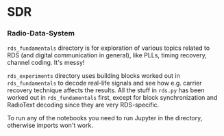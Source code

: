 # SDR

### Radio-Data-System
`rds_fundamentals` directory is for exploration of various topics related to RDS (and digital communication in general), like PLLs, timing recovery, channel coding. It's messy!

`rds_experiments` directory uses building blocks worked out in `rds_fundamentals` to decode real-life signals and see how e.g. carrier recovery technique affects the results. All the stuff in `rds.py` has been worked out in `rds_fundamentals` first, except for block synchronization and RadioText decoding since they are very RDS-specific.

To run any of the notebooks you need to run Jupyter in the directory, otherwise imports won't work.
